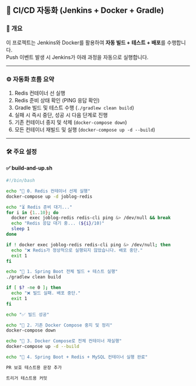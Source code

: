 ## 🚀 CI/CD 자동화 (Jenkins + Docker + Gradle)

### 📌 개요
이 프로젝트는 Jenkins와 Docker를 활용하여 **자동 빌드 + 테스트 + 배포**를 수행합니다.  
Push 이벤트 발생 시 Jenkins가 아래 과정을 자동으로 실행합니다.

---

### ⚙️ 자동화 흐름 요약

1. Redis 컨테이너 선 실행
2. Redis 준비 상태 확인 (PING 응답 확인)
3. Gradle 빌드 및 테스트 수행 (`./gradlew clean build`)
4. 실패 시 즉시 중단, 성공 시 다음 단계로 진행
5. 기존 컨테이너 중지 및 삭제 (`docker-compose down`)
6. 모든 컨테이너 재빌드 및 실행 (`docker-compose up -d --build`)

---

### 🛠️ 주요 설정

#### ✅ build-and-up.sh
```bash
#!/bin/bash

echo "🚀 0. Redis 컨테이너 선제 실행"
docker-compose up -d joblog-redis

echo "⏳ Redis 준비 대기..."
for i in {1..10}; do
  docker exec joblog-redis redis-cli ping &> /dev/null && break
  echo "Redis 응답 대기 중... (${i}/10)"
  sleep 1
done

if ! docker exec joblog-redis redis-cli ping &> /dev/null; then
  echo "❌ Redis가 정상적으로 실행되지 않았습니다. 배포 중단."
  exit 1
fi

echo "🧪 1. Spring Boot 전체 빌드 + 테스트 실행"
./gradlew clean build

if [ $? -ne 0 ]; then
  echo "❌ 빌드 실패. 배포 중단."
  exit 1
fi

echo "✅ 빌드 성공"

echo "🧨 2. 기존 Docker Compose 중지 및 정리"
docker-compose down

echo "🐳 3. Docker Compose로 전체 컨테이너 재실행"
docker-compose up -d --build

echo "🚀 4. Spring Boot + Redis + MySQL 컨테이너 실행 완료"

PR 보호 테스트용 문장 추가

트리거 테스트용 커밋
